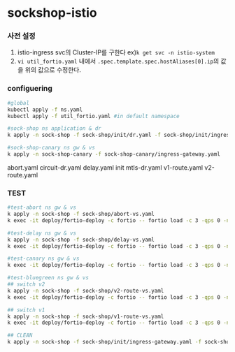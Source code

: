 # sockshop-istio
### 사전 설정
1. istio-ingress svc의 Cluster-IP를 구한다 ex)`k get svc -n istio-system`
2. `vi util_fortio.yaml` 내에서 `.spec.template.spec.hostAliases[0].ip`의 값을 위의 값으로 수정한다.

### configuering
```bash                                                                                                                        
#global
kubectl apply -f ns.yaml
kubectl apply -f util_fortio.yaml #in default namespace

#sock-shop ns application & dr
k apply -n sock-shop -f sock-shop/init/dr.yaml -f sock-shop/init/ingress-gateway.yaml -f sock-shop/init/v1-deploy.yaml -f sock-shop/init/v2-deploy.yaml -f sock-shop/init/vs.yaml

#sock-shop-canary ns gw & vs
k apply -n sock-shop-canary -f sock-shop-canary/ingress-gateway.yaml
```


abort.yaml  circuit-dr.yaml  delay.yaml  init  mtls-dr.yaml  v1-route.yaml  v2-route.yaml

### TEST
```bash
#test-abort ns gw & vs
k apply -n sock-shop -f sock-shop/abort-vs.yaml
k exec -it deploy/fortio-deploy -c fortio -- fortio load -c 3 -qps 0 -n 500 -loglevel Warning http://sock.shop.default/catalogue

#test-delay ns gw & vs
k apply -n sock-shop -f sock-shop/delay-vs.yaml
k exec -it deploy/fortio-deploy -c fortio -- fortio load -c 3 -qps 0 -n 500 -loglevel Warning http://sock.shop.default/catalogue

#test-canary ns gw & vs
k exec -it deploy/fortio-deploy -c fortio -- fortio load -c 3 -qps 0 -n 500 -loglevel Warning http://sock.shop.canary/index.html

#test-bluegreen ns gw & vs
## switch v2
k apply -n sock-shop -f sock-shop/v2-route-vs.yaml
k exec -it deploy/fortio-deploy -c fortio -- fortio load -c 3 -qps 0 -n 500 -loglevel Warning http://sock.shop.default/index.html

## switch v1
k apply -n sock-shop -f sock-shop/v1-route-vs.yaml
k exec -it deploy/fortio-deploy -c fortio -- fortio load -c 3 -qps 0 -n 500 -loglevel Warning http://sock.shop.default/index.html

## CLEAN
k apply -n sock-shop -f sock-shop/init/ingress-gateway.yaml -f sock-shop/init/vs.yaml
```
